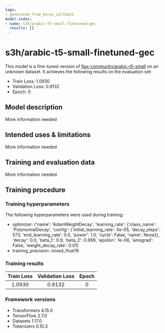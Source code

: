 ```yaml
---
tags:
- generated_from_keras_callback
model-index:
- name: s3h/arabic-t5-small-finetuned-gec
  results: []
---
```


<!-- This model card has been generated automatically according to the information Keras had access to. You should
probably proofread and complete it, then remove this comment. -->

# s3h/arabic-t5-small-finetuned-gec

This model is a fine-tuned version of [flax-community/arabic-t5-small](https://huggingface.co/flax-community/arabic-t5-small) on an unknown dataset.
It achieves the following results on the evaluation set:
- Train Loss: 1.0930
- Validation Loss: 0.9132
- Epoch: 0

## Model description

More information needed

## Intended uses & limitations

More information needed

## Training and evaluation data

More information needed

## Training procedure

### Training hyperparameters

The following hyperparameters were used during training:
- optimizer: {'name': 'AdamWeightDecay', 'learning_rate': {'class_name': 'PolynomialDecay', 'config': {'initial_learning_rate': 5e-05, 'decay_steps': 573, 'end_learning_rate': 0.0, 'power': 1.0, 'cycle': False, 'name': None}}, 'decay': 0.0, 'beta_1': 0.9, 'beta_2': 0.999, 'epsilon': 1e-08, 'amsgrad': False, 'weight_decay_rate': 0.01}
- training_precision: mixed_float16

### Training results

| Train Loss | Validation Loss | Epoch |
|:----------:|:---------------:|:-----:|
| 1.0930     | 0.9132          | 0     |


### Framework versions

- Transformers 4.15.0
- TensorFlow 2.7.0
- Datasets 1.17.0
- Tokenizers 0.10.3
